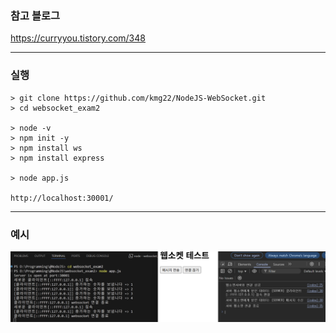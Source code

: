 ### 참고 블로그
https://curryyou.tistory.com/348

---
### 실행
```
> git clone https://github.com/kmg22/NodeJS-WebSocket.git
> cd websocket_exam2

> node -v
> npm init -y
> npm install ws
> npm install express

> node app.js

http://localhost:30001/
```
---
### 예시
![alt text](image.png)